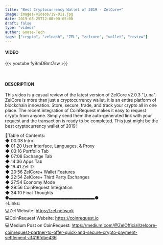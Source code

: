 ```yaml
---
title: "Best Cryptocurrency Wallet of 2019 - ZelCore+"
image: images/videos/19-011.jpg
date: 2019-05-25T12:00:00-05:00
draft: false
type: "videos"
author: Goose-Tech
tags: ["crypto", "zelcash", "ZEL", "zelcore", "wallet", "review"]
---
```


#### VIDEO

{{< youtube fy9mDBmt7sw >}}

&nbsp;

#### DESCRIPTION

This video is a casual review of the latest version of ZelCore v2.0.3 "Luna". ZelCore is more than just a cryptocurrency wallet, it is an entire platform of blockchain innovation. Store, secure, trade, and track your crypto all in one place. The recent integration of CoinRequest makes it easy to request crypto from anyone. Simply send them the auto-generated link with your request and the transaction is ready to be completed. This just might be the best cryptocurrency wallet of 2019!

📘Table of Contents:  
◆ 00:08 Intro  
◆ 01:20 User Interface, Languages, & Proxy  
◆ 03:16 Portfolio Tab  
◆ 07:08 Exchange Tab  
◆ 14:36 Apps Tab  
◆ 19:41 Zel ID  
◆ 20:56 ZelCore+ Wallet Features  
◆ 22:54 ZelCore+ Third Party Exchanges  
◆ 27:54 Economy Mode  
◆ 29:56 CoinRequest Integration  
◆ 34:10 Final Thoughts  
●▬▬▬▬▬▬▬▬▬▬▬▬▬▬▬▬▬▬▬▬●  
⭐Links:  
💻Zel Website: https://zel.network  
💻CoinRequest Website: https://coinrequest.io  
💻Medium Post on CoinRequest: https://medium.com/@ZelOfficial/zelcore-coinrequest-partner-to-offer-quick-and-secure-crypto-payment-settlement-a1416fdbe436  